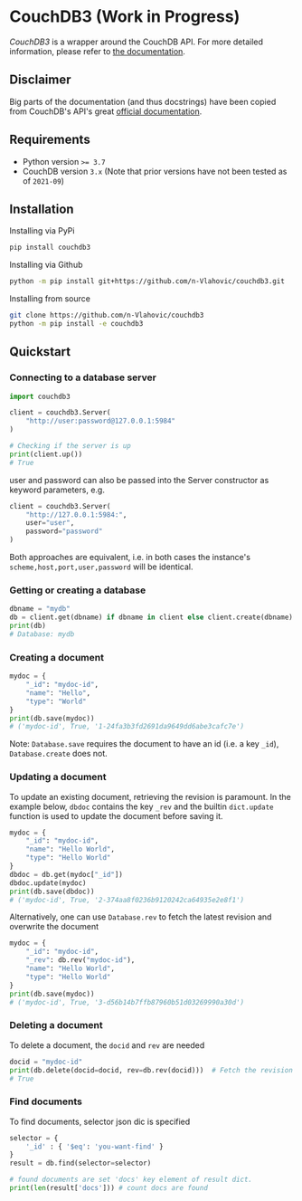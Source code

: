 # CouchDB3 (Work in Progress)

*CouchDB3* is a wrapper around the CouchDB API. For more detailed information, please refer to 
[the documentation](https://n-vlahovic.github.io/couchdb3/).

## Disclaimer

Big parts of the documentation (and thus docstrings) have been copied from CouchDB's API's great 
[official documentation](https://docs.couchdb.org/en/main/api/index.html).


## Requirements  

- Python version `>= 3.7`
- CouchDB version `3.x` (Note that prior versions have not been tested as of `2021-09`)

## Installation
Installing via PyPi
```bash
pip install couchdb3
```

Installing via Github
```bash
python -m pip install git+https://github.com/n-Vlahovic/couchdb3.git
```

Installing from source
```bash
git clone https://github.com/n-Vlahovic/couchdb3
python -m pip install -e couchdb3
```

## Quickstart

### Connecting to a database server

```python
import couchdb3

client = couchdb3.Server(
    "http://user:password@127.0.0.1:5984"
)

# Checking if the server is up
print(client.up())
# True
```

user and password can also be passed into the Server constructor as keyword parameters, e.g.

```python
client = couchdb3.Server(
    "http://127.0.0.1:5984:",
    user="user",
    password="password"
)
```

Both approaches are equivalent, i.e. in both cases the instance's `scheme,host,port,user,password` will be identical.

### Getting or creating a database
```python
dbname = "mydb"
db = client.get(dbname) if dbname in client else client.create(dbname)
print(db)
# Database: mydb
```

### Creating a document
```python
mydoc = {
    "_id": "mydoc-id",
    "name": "Hello",
    "type": "World"
}
print(db.save(mydoc))
# ('mydoc-id', True, '1-24fa3b3fd2691da9649dd6abe3cafc7e')
```
Note: `Database.save` requires the document to have an id (i.e. a key `_id`), 
`Database.create` does not.

### Updating a document
To update an existing document, retrieving the revision is paramount.
In the example below, `dbdoc` contains the key `_rev` and the builtin `dict.update` function is used to update the 
document before saving it.
```python
mydoc = {
    "_id": "mydoc-id",
    "name": "Hello World",
    "type": "Hello World"
}
dbdoc = db.get(mydoc["_id"])
dbdoc.update(mydoc)
print(db.save(dbdoc))
# ('mydoc-id', True, '2-374aa8f0236b9120242ca64935e2e8f1')
```
Alternatively, one can use `Database.rev` to fetch the latest revision and overwrite the document
```python
mydoc = {
    "_id": "mydoc-id",
    "_rev": db.rev("mydoc-id"),
    "name": "Hello World",
    "type": "Hello World"
}
print(db.save(mydoc))
# ('mydoc-id', True, '3-d56b14b7ffb87960b51d03269990a30d')
```

### Deleting a document
To delete a document, the `docid` and `rev` are needed
```python
docid = "mydoc-id"
print(db.delete(docid=docid, rev=db.rev(docid)))  # Fetch the revision on the go
# True
```

### Find documents
To find documents, selector json dic is specified
```python
selector = {
    '_id' : { '$eq': 'you-want-find' }
}
result = db.find(selector=selector)

# found documents are set 'docs' key element of result dict.
print(len(result['docs'])) # count docs are found
